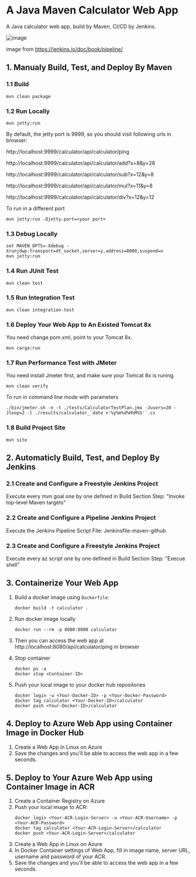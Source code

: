 # A Java Maven Calculator Web App
A Java calculator web app, build by Maven, CI/CD by Jenkins.

![image](https://github.com/maping/java-maven-calculator-web-app/raw/master/realworld-pipeline-flow.png)

image from https://jenkins.io/doc/book/pipeline/

## 1. Manualy Build, Test, and Deploy By Maven

### 1.1 Build
```shell
mvn clean package
```

### 1.2  Run Locally
```shell
mvn jetty:run
```
By default, the jetty port is 9999, so you should visit following urls in browser:

http://localhost:9999/calculator/api/calculator/ping

http://localhost:9999/calculator/api/calculator/add?x=8&y=26

http://localhost:9999/calculator/api/calculator/sub?x=12&y=8

http://localhost:9999/calculator/api/calculator/mul?x=11&y=8

http://localhost:9999/calculator/api/calculator/div?x=12&y=12

To run in a different port
```shell
mvn jetty:run -Djetty.port=<your port>
```
### 1.3 Debug Locally
```shell
set MAVEN_OPTS=-Xdebug -Xrunjdwp:transport=dt_socket,server=y,address=8000,suspend=n
mvn jetty:run
```
### 1.4 Run JUnit Test
```shell
mvn clean test
```
### 1.5 Run Integration Test
```shell
mvn clean integration-test
```
### 1.6 Deploy Your Web App to An Existed Tomcat 8x
You need change pom.xml, point to your Tomcat 8x.
```shell
mvn cargo:run
```
### 1.7 Run Performance Test with JMeter
You need install Jmeter first, and make sure your Tomcat 8x is runing.
```shell
mvn clean verify
```
To run in command line mode with parameters
```shell
./bin/jmeter.sh -n -t ./tests/CalculatorTestPlan.jmx -Jusers=20 -Jloop=2 -l ./results/calculator_`date +'%y%m%d%H%M%S'`.cs
```
### 1.8 Build Project Site
```shell
mvn site
```
## 2. Automaticly Build, Test, and Deploy By Jenkins

### 2.1 Create and Configure a Freestyle Jenkins Project
Execute every mvn goal one by one defined in Build Section Step: "Invoke top-level Maven targets"
### 2.2 Create and Configure a Pipeline Jenkins Project
Execute the Jenkins Pipeline Script File: Jenkinsfile-maven-github
### 2.3 Create and Configure a Freestyle Jenkins Project
Execute every az script one by one defined in Build Section Step: "Execue shell"

## 3. Containerize Your Web App
1. Build a docker image using `Dockerfile`:
   ```
   docker build -t calculator .
   ```
2. Run docker image locally
   ```
   docker run --rm -p 8080:8080 calculator
   ```
3. Then you can access the web app at http://localhost:8080/api/calculator/ping in browser

4. Stop container
   ```
   docker ps -a
   docker stop <Container-ID>
   ```
5. Push your local image to your docker hub repositories
   ```
   docker login -u <Your-Docker-ID> -p <Your-Docker-Password>
   docker tag calculator <Your-Docker-ID>/calculator
   docker push <Your-Docker-ID>/calculator
   ```
## 4. Deploy to Azure Web App using Container Image in Docker Hub
1. Create a Web App in Linux on Azure
2. Save the changes and you'll be able to access the web app in a few seconds.

## 5. Deploy to Your Azure Web App using Container Image in ACR
1. Create a Container Registry on Azure
2. Push your local image to ACR:
   ```
   docker login <Your-ACR-Login-Server> -u <Your-ACR-Username> -p <Your-ACR-Password>
   docker tag calculator <Your-ACR-Login-Server>/calculator
   docker push <Your-ACR-Login-Server>/calculator
   ```
3. Create a Web App in Linux on Azure
4. In Docker Container settings of Web App, fill in image name, server URL, username and password of your ACR.
5. Save the changes and you'll be able to access the web app in a few seconds.
